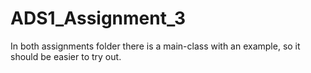 # ADS1_Assignment_3
In both assignments folder there is a main-class with an example, so it should be easier to try out.

